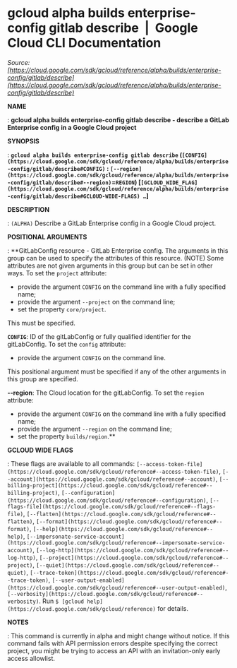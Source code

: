 # gcloud alpha builds enterprise-config gitlab describe  |  Google Cloud CLI Documentation

*Source: [https://cloud.google.com/sdk/gcloud/reference/alpha/builds/enterprise-config/gitlab/describe](https://cloud.google.com/sdk/gcloud/reference/alpha/builds/enterprise-config/gitlab/describe)*

**NAME**

: **gcloud alpha builds enterprise-config gitlab describe - describe a GitLab Enterprise config in a Google Cloud project**

**SYNOPSIS**

: **`gcloud alpha builds enterprise-config gitlab describe` (`[CONFIG](https://cloud.google.com/sdk/gcloud/reference/alpha/builds/enterprise-config/gitlab/describe#CONFIG)` : `[--region](https://cloud.google.com/sdk/gcloud/reference/alpha/builds/enterprise-config/gitlab/describe#--region)`=`REGION`) [`[GCLOUD_WIDE_FLAG](https://cloud.google.com/sdk/gcloud/reference/alpha/builds/enterprise-config/gitlab/describe#GCLOUD-WIDE-FLAGS) …`]**

**DESCRIPTION**

: `(ALPHA)` Describe a GitLab Enterprise config in a Google Cloud
project.

**POSITIONAL ARGUMENTS**

: **GitLabConfig resource - GitLab Enterprise config. The arguments in this group
can be used to specify the attributes of this resource. (NOTE) Some attributes
are not given arguments in this group but can be set in other ways.
To set the `project` attribute:

- provide the argument `CONFIG` on the command line with a fully
specified name;
- provide the argument `--project` on the command line;
- set the property `core/project`.

This must be specified.

**`CONFIG`**:
ID of the gitLabConfig or fully qualified identifier for the gitLabConfig.
To set the `config` attribute:

- provide the argument `CONFIG` on the command line.

This positional argument must be specified if any of the other arguments in this
group are specified.

**--region**:
The Cloud location for the gitLabConfig.
To set the `region` attribute:

- provide the argument `CONFIG` on the command line with a fully
specified name;
- provide the argument `--region` on the command line;
- set the property `builds/region`.**

**GCLOUD WIDE FLAGS**

: These flags are available to all commands: `[--access-token-file](https://cloud.google.com/sdk/gcloud/reference#--access-token-file)`,
`[--account](https://cloud.google.com/sdk/gcloud/reference#--account)`, `[--billing-project](https://cloud.google.com/sdk/gcloud/reference#--billing-project)`,
`[--configuration](https://cloud.google.com/sdk/gcloud/reference#--configuration)`,
`[--flags-file](https://cloud.google.com/sdk/gcloud/reference#--flags-file)`,
`[--flatten](https://cloud.google.com/sdk/gcloud/reference#--flatten)`, `[--format](https://cloud.google.com/sdk/gcloud/reference#--format)`, `[--help](https://cloud.google.com/sdk/gcloud/reference#--help)`, `[--impersonate-service-account](https://cloud.google.com/sdk/gcloud/reference#--impersonate-service-account)`,
`[--log-http](https://cloud.google.com/sdk/gcloud/reference#--log-http)`,
`[--project](https://cloud.google.com/sdk/gcloud/reference#--project)`, `[--quiet](https://cloud.google.com/sdk/gcloud/reference#--quiet)`, `[--trace-token](https://cloud.google.com/sdk/gcloud/reference#--trace-token)`, `[--user-output-enabled](https://cloud.google.com/sdk/gcloud/reference#--user-output-enabled)`,
`[--verbosity](https://cloud.google.com/sdk/gcloud/reference#--verbosity)`.
Run `$ [gcloud help](https://cloud.google.com/sdk/gcloud/reference)` for details.

**NOTES**

: This command is currently in alpha and might change without notice. If this
command fails with API permission errors despite specifying the correct project,
you might be trying to access an API with an invitation-only early access
allowlist.